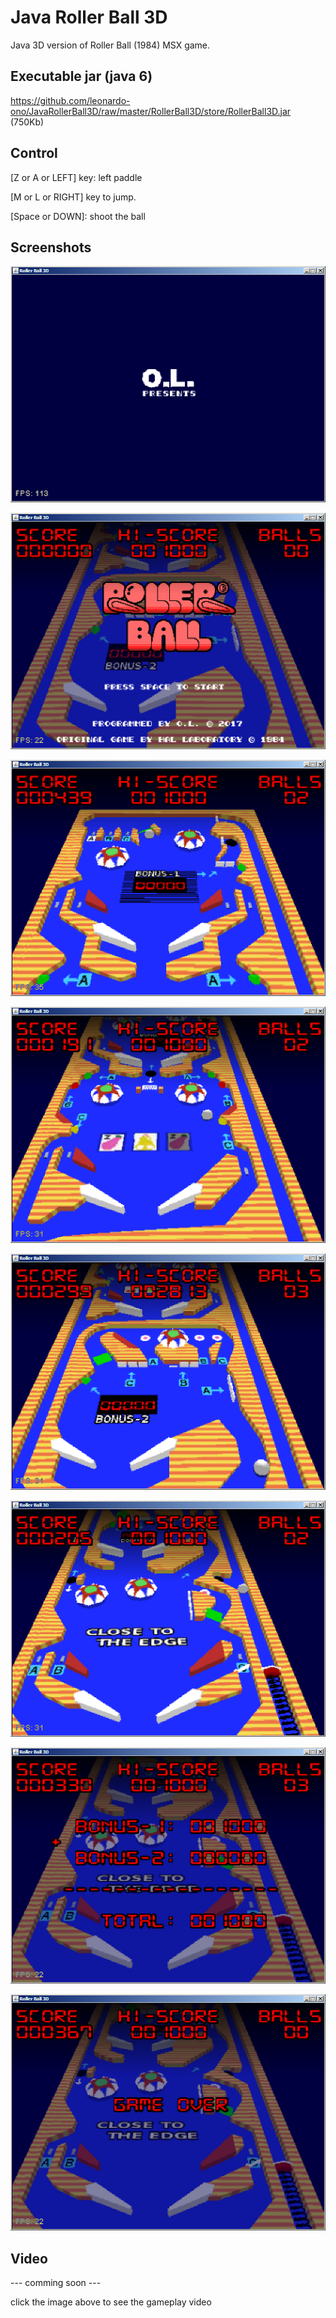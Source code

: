# Java Roller Ball 3D

Java 3D version of Roller Ball (1984) MSX game.

## Executable jar (java 6)

https://github.com/leonardo-ono/JavaRollerBall3D/raw/master/RollerBall3D/store/RollerBall3D.jar (750Kb)


## Control

[Z or A or LEFT] key: left paddle

[M or L or RIGHT] key to jump.

[Space or DOWN]: shoot the ball


## Screenshots

![O.L. Presents](https://raw.githubusercontent.com/leonardo-ono/JavaRollerBall3D/master/screenshot0.png)

![Title screen](https://raw.githubusercontent.com/leonardo-ono/JavaRollerBall3D/master/screenshot1.png)

![Section 1](https://raw.githubusercontent.com/leonardo-ono/JavaRollerBall3D/master/screenshot2.png)

![Section 2](https://raw.githubusercontent.com/leonardo-ono/JavaRollerBall3D/master/screenshot3.png)

![Section 3](https://raw.githubusercontent.com/leonardo-ono/JavaRollerBall3D/master/screenshot4.png)

![Section 4](https://raw.githubusercontent.com/leonardo-ono/JavaRollerBall3D/master/screenshot5.png)

![Bonus screen](https://raw.githubusercontent.com/leonardo-ono/JavaRollerBall3D/master/screenshot6.png)

![Game Over screen](https://raw.githubusercontent.com/leonardo-ono/JavaRollerBall3D/master/screenshot7.png)



## Video

--- comming soon ---

click the image above to see the gameplay video
